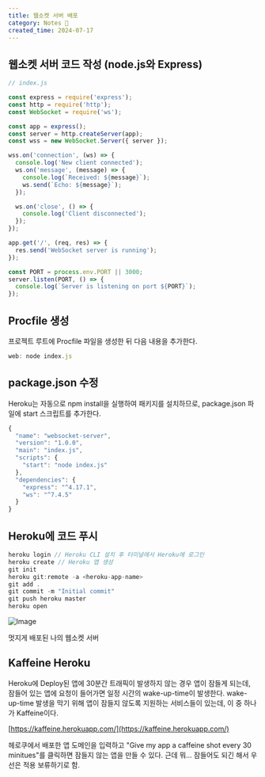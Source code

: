 ```yaml
---
title: 웹소켓 서버 배포
category: Notes 📝
created_time: 2024-07-17
---
```


## 웹소켓 서버 코드 작성 (node.js와 Express)


```javascript
// index.js

const express = require('express');
const http = require('http');
const WebSocket = require('ws');

const app = express();
const server = http.createServer(app);
const wss = new WebSocket.Server({ server });

wss.on('connection', (ws) => {
  console.log('New client connected');
  ws.on('message', (message) => {
    console.log(`Received: ${message}`);
    ws.send(`Echo: ${message}`);
  });

  ws.on('close', () => {
    console.log('Client disconnected');
  });
});

app.get('/', (req, res) => {
  res.send('WebSocket server is running');
});

const PORT = process.env.PORT || 3000;
server.listen(PORT, () => {
  console.log(`Server is listening on port ${PORT}`);
});

```


## Procfile 생성


프로젝트 루트에 Procfile 파일을 생성한 뒤 다음 내용을 추가한다.


```javascript
web: node index.js
```


## package.json 수정


Heroku는 자동으로 npm install을 실행하여 패키지를 설치하므로, package.json 파일에 start 스크립트를 추가한다.


```javascript
{
  "name": "websocket-server",
  "version": "1.0.0",
  "main": "index.js",
  "scripts": {
    "start": "node index.js"
  },
  "dependencies": {
    "express": "^4.17.1",
    "ws": "^7.4.5"
  }
}
```


## Heroku에 코드 푸시


```javascript
heroku login // Heroku CLI 설치 후 터미널에서 Heroku에 로그인
heroku create // Heroku 앱 생성
git init
heroku git:remote -a <heroku-app-name>
git add .
git commit -m "Initial commit"
git push heroku master
heroku open
```


![Image](https://boiling-politician-9bc.notion.site/image/https%3A%2F%2Fprod-files-secure.s3.us-west-2.amazonaws.com%2F420927ef-2057-4e77-b9b7-d7005a1db0dd%2F10a3bf83-b739-426e-9653-37d69574acaa%2F%25E1%2584%2589%25E1%2585%25B3%25E1%2584%258F%25E1%2585%25B3%25E1%2584%2585%25E1%2585%25B5%25E1%2586%25AB%25E1%2584%2589%25E1%2585%25A3%25E1%2586%25BA_2024-07-17_%25E1%2584%258B%25E1%2585%25A9%25E1%2584%2592%25E1%2585%25AE_8.05.30.png?table=block&id=ea355a4e-ef04-40cb-9711-8d5131da25c8&cache=v2)


멋지게 배포된 나의 웹소켓 서버


## Kaffeine Heroku


Heroku에 Deploy된 앱에 30분간 트래픽이 발생하지 않는 경우 앱이 잠들게 되는데, 잠들어 있는 앱에 요청이 들어가면 일정 시간의 wake-up-time이 발생한다. wake-up-time 발생을 막기 위해 앱이 잠들지 않도록 지원하는 서비스들이 있는데, 이 중 하나가 Kaffeine이다.


[https://kaffeine.herokuapp.com/](https://kaffeine.herokuapp.com/)


헤로쿠에서 배포한 앱 도메인을 입력하고 "Give my app a caffeine shot every 30 minitues"를 클릭하면 잠들지 않는 앱을 만들 수 있다. 근데 뭐… 잠들어도 되긴 해서 우선은 적용 보류하기로 함.

